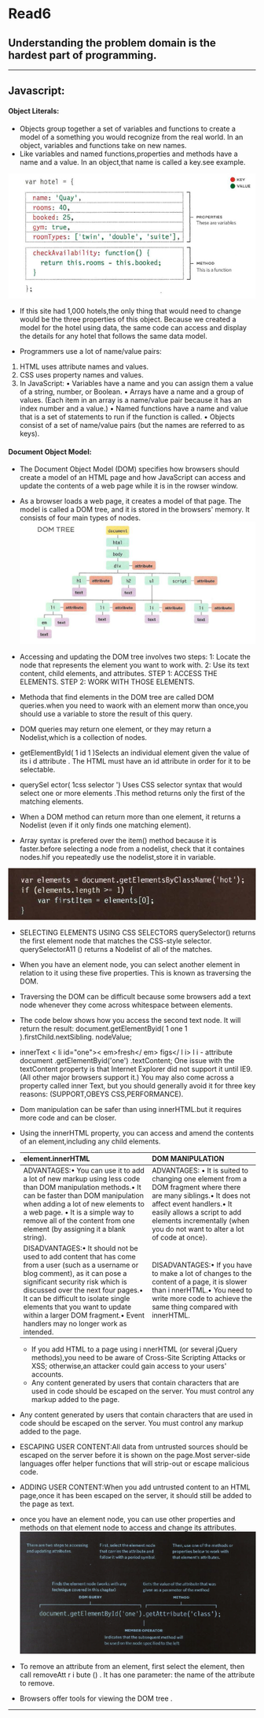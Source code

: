# Read6

## Understanding the problem domain is the hardest part of programming.


<hr />

## Javascript:
#### Object Literals:
- Objects group together a set of variables and functions to create a model of a something you would recognize from the real world. In an  object, variables and functions take on new names.
- Like variables and named functions,properties and methods have a name and a value. In an object,that name is called a key.see example.

 ![object](img/hotel.png)

- If this site had 1,000 hotels,the only thing that would need to change would be the three properties of this object. Because we created a model for the hotel using data, the same code can access and display the details for any hotel that follows the same data model.


* Programmers use a lot of name/value pairs:
1. HTML uses attribute names and values.
2. CSS uses property names and values.
3. In JavaScript:
• Variables have a name and you can assign them a value of a string, number, or Boolean.
• Arrays have a name and a group of values. (Each item in an array is a name/value pair because it has an index number and a value.)
• Named functions have a name and value that is a set of statements to run if the function is called.
• Objects consist of a set of name/value pairs (but the names are referred to as keys).

#### Document Object Model:
- The Document Object Model (DOM) specifies how browsers should create a model of an HTML page and how JavaScript can access and update the contents of a web page while it is in the rowser window.
- As a browser loads a web page, it creates a model of that page. The model is called a DOM tree, and it is stored in the browsers' memory. It consists of four main types of nodes.
![domtree](img/dom.png)

- Accessing and updating the DOM tree involves two steps:
1: Locate the node that represents the element you want to work with.
2: Use its text content, child elements, and attributes.
STEP 1: ACCESS THE ELEMENTS.
STEP 2: WORK WITH THOSE ELEMENTS.
- Methoda that find elements in the DOM tree are called DOM queries.when you need to waork with an element morw than once,you should use a variable to store the result of this query.
- DOM queries may return one element, or they may return a Nodelist,which is a collection of nodes.
- getElementByld( 1 id 1 )Selects an individual element given the value of its i d attribute .
The HTML must have an id attribute in order for it to be selectable.
- querySel ector( 1css selector ') Uses CSS selector syntax that would select one or more elements .This method returns only the first of the matching elements.
- When a DOM method can return more than one element, it returns a Nodelist (even if it only finds one matching element).
- Array syntax is prefered over the item() method because it is faster.before selecting a node from a nodelist, check that it containes nodes.hif you repeatedly use the nodelist,store it in variable.

![array](img/array.png)
- SELECTING ELEMENTS USING CSS SELECTORS querySelector() returns the first element node that matches the CSS-style selector. querySelectorA11 () returns a Nodelist of all of the matches.
- When you have an element node, you can select another element in relation to it using these five properties. This is known as traversing the DOM.
- Traversing the DOM can be difficult because some browsers add a text node whenever they come across whitespace between elements.
- The code below shows how you access the second text node. It will return the result:
document.getElementByid( 1 one 1 ).firstChild.nextSibling. nodeValue;
- innerText < li id="one">< em>fresh</ em> figs</ l i> l i - attribute document .getElementByid('one') .textContent; One issue with the textContent property is that Internet Explorer did not support it until IE9. (All other major browsers support it.) You may also come across a property called inner Text, but you should generally avoid it for three key reasons: (SUPPORT,OBEYS CSS,PERFORMANCE).
- Dom manipulation can be safer than using innerHTML.but it requires more code and can be closer.
- Using the innerHTML property, you can access and amend the contents of an element,including any child elements. 
- |element.innerHTML|DOM MANIPULATION|
  |------------------|-------------------------|
   |ADVANTAGES:• You can use it to add a lot of new markup using less code than DOM manipulation methods.• It can be faster than DOM manipulation when adding a lot of new elements to a web page. • It is a simple way to remove all of the content from one element (by assigning it a blank string).| ADVANTAGES: • It is suited to changing one element from a DOM fragment where there are many siblings.• It does not affect event handlers.• It easily allows a script to add elements incrementally (when you do not want to alter a lot of code at once).|
   |DISADVANTAGES:• It should not be used to add content that has come from a user (such as a username or blog comment), as it can pose a significant security risk which is discussed over the next four pages.• It can be difficult to isolate single elements that you want to update within a larger DOM fragment.• Event handlers may no longer work as intended.|DISADVANTAGES:• If you have to make a lot of changes to the content of a page, it is slower than i nnerHTML.• You need to write more code to achieve the same thing compared with innerHTML.|

   - If you add HTML to a page using i nnerHTML (or several jQuery methods),you need to be aware of Cross-Site Scripting Attacks or XSS; otherwise,an attacker could gain access to your users' accounts.
   - Any content generated by users that contain characters that are used in code should be escaped on the server. You must control any markup added to the page.
- Any content generated by users that contain characters that are used in code should be escaped on the server. You must control any markup added to the page.
- ESCAPING USER CONTENT:All data from untrusted sources should be escaped on the server before it is shown on the page.Most server-side languages offer helper functions that will 
strip-out or escape malicious code.
- ADDING USER CONTENT:When you add untrusted content to an HTML page,once it has been escaped on the server, it should still be added to the page as text.
- once you have an element node, you can use other properties and methods on that element node to access and change its attributes.
 ![attriutenode](img/attnode.png)

 - To remove an attribute from an element, first select the element, then call removeAtt r i bute () .
It has one parameter: the name 
of the attribute to remove.
- Browsers offer tools for viewing the DOM tree .
<hr />
